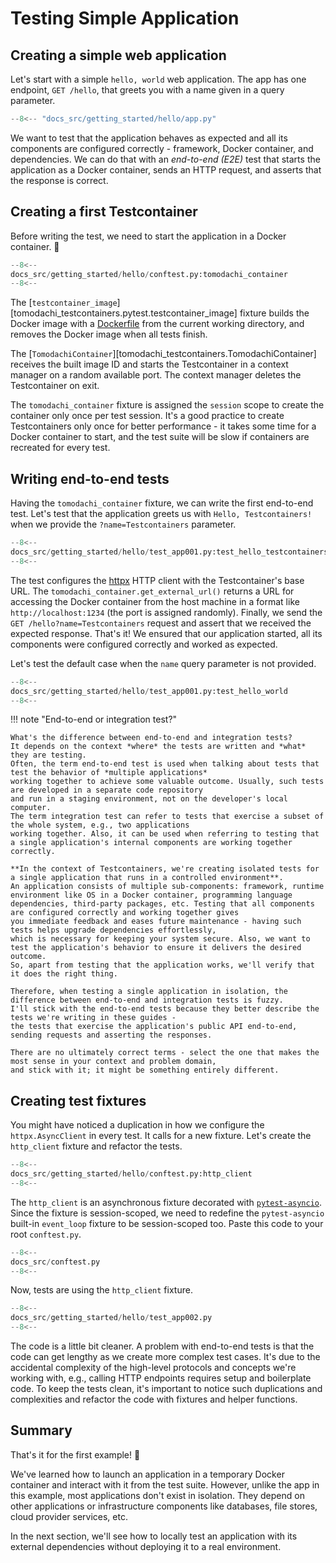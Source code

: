 # Testing Simple Application

## Creating a simple web application

Let's start with a simple `hello, world` web application.
The app has one endpoint, `GET /hello`, that greets you with a name given in a query parameter.

```py title="src/app.py"
--8<-- "docs_src/getting_started/hello/app.py"
```

We want to test that the application behaves as expected and all its components are configured correctly -
framework, Docker container, and dependencies. We can do that with an _end-to-end (E2E)_ test
that starts the application as a Docker container, sends an HTTP request, and asserts that the response is correct.

## Creating a first Testcontainer

Before writing the test, we need to start the application in a Docker container. 🐳

```py title="tests/conftest.py"
--8<--
docs_src/getting_started/hello/conftest.py:tomodachi_container
--8<--
```

The [`testcontainer_image`][tomodachi_testcontainers.pytest.testcontainer_image] fixture builds the Docker image with
a [Dockerfile](https://github.com/filipsnastins/tomodachi-testcontainers/blob/main/examples/Dockerfile) from the current working directory,
and removes the Docker image when all tests finish.

The [`TomodachiContainer`][tomodachi_testcontainers.TomodachiContainer] receives the built image ID
and starts the Testcontainer in a context manager on a random available port. The context manager deletes the Testcontainer on exit.

The `tomodachi_container` fixture is assigned the `session` scope to create the container only once per test session.
It's a good practice to create Testcontainers only once for better performance - it takes some time for a Docker container to start,
and the test suite will be slow if containers are recreated for every test.

## Writing end-to-end tests

Having the `tomodachi_container` fixture, we can write the first end-to-end test.
Let's test that the application greets us with `Hello, Testcontainers!` when we provide the `?name=Testcontainers` parameter.

```py title="tests/test_app.py"
--8<--
docs_src/getting_started/hello/test_app001.py:test_hello_testcontainers
--8<--
```

The test configures the [httpx](https://www.python-httpx.org/) HTTP client with the Testcontainer's base URL.
The `tomodachi_container.get_external_url()` returns a URL for accessing the Docker container from the host machine
in a format like `http://localhost:1234` (the port is assigned randomly).
Finally, we send the `GET /hello?name=Testcontainers` request and assert that we received the expected response.
That's it! We ensured that our application started, all its components were configured correctly and worked as expected.

Let's test the default case when the `name` query parameter is not provided.

```py title="tests/test_app.py"
--8<--
docs_src/getting_started/hello/test_app001.py:test_hello_world
--8<--
```

!!! note "End-to-end or integration test?"

    What's the difference between end-to-end and integration tests?
    It depends on the context *where* the tests are written and *what* they are testing.
    Often, the term end-to-end test is used when talking about tests that test the behavior of *multiple applications*
    working together to achieve some valuable outcome. Usually, such tests are developed in a separate code repository
    and run in a staging environment, not on the developer's local computer.
    The term integration test can refer to tests that exercise a subset of the whole system, e.g., two applications
    working together. Also, it can be used when referring to testing that a single application's internal components are working together correctly.

    **In the context of Testcontainers, we're creating isolated tests for a single application that runs in a controlled environment**.
    An application consists of multiple sub-components: framework, runtime environment like OS in a Docker container, programming language
    dependencies, third-party packages, etc. Testing that all components are configured correctly and working together gives
    you immediate feedback and eases future maintenance - having such tests helps upgrade dependencies effortlessly,
    which is necessary for keeping your system secure. Also, we want to test the application's behavior to ensure it delivers the desired outcome.
    So, apart from testing that the application works, we'll verify that it does the right thing.

    Therefore, when testing a single application in isolation, the difference between end-to-end and integration tests is fuzzy.
    I'll stick with the end-to-end tests because they better describe the tests we're writing in these guides -
    the tests that exercise the application's public API end-to-end, sending requests and asserting the responses.

    There are no ultimately correct terms - select the one that makes the most sense in your context and problem domain,
    and stick with it; it might be something entirely different.

## Creating test fixtures

You might have noticed a duplication in how we configure the `httpx.AsyncClient` in every test.
It calls for a new fixture. Let's create the `http_client` fixture and refactor the tests.

```py title="tests/conftest.py" hl_lines="8"
--8<--
docs_src/getting_started/hello/conftest.py:http_client
--8<--
```

The `http_client` is an asynchronous fixture decorated with [`pytest-asyncio`](https://github.com/pytest-dev/pytest-asyncio).
Since the fixture is session-scoped, we need to redefine the `pytest-asyncio` built-in `event_loop` fixture to be session-scoped too.
Paste this code to your root `conftest.py`.

```py title="tests/conftest.py"
--8<--
docs_src/conftest.py
--8<--
```

Now, tests are using the `http_client` fixture.

```py title="tests/test_app.py" hl_lines="6 14"
--8<--
docs_src/getting_started/hello/test_app002.py
--8<--
```

The code is a little bit cleaner. A problem with end-to-end tests is that the code can get lengthy as we create more complex test cases.
It's due to the accidental complexity of the high-level protocols and concepts we're working with, e.g., calling HTTP endpoints requires setup and boilerplate code.
To keep the tests clean, it's important to notice such duplications and complexities and refactor the code with fixtures and helper functions.

## Summary

That's it for the first example! 🎉

We've learned how to launch an application in a temporary Docker container and interact with it from the test suite.
However, unlike the app in this example, most applications don't exist in isolation.
They depend on other applications or infrastructure components like databases, file stores, cloud provider services, etc.

In the next section, we'll see how to locally test an application with its external dependencies without deploying it to a real environment.
